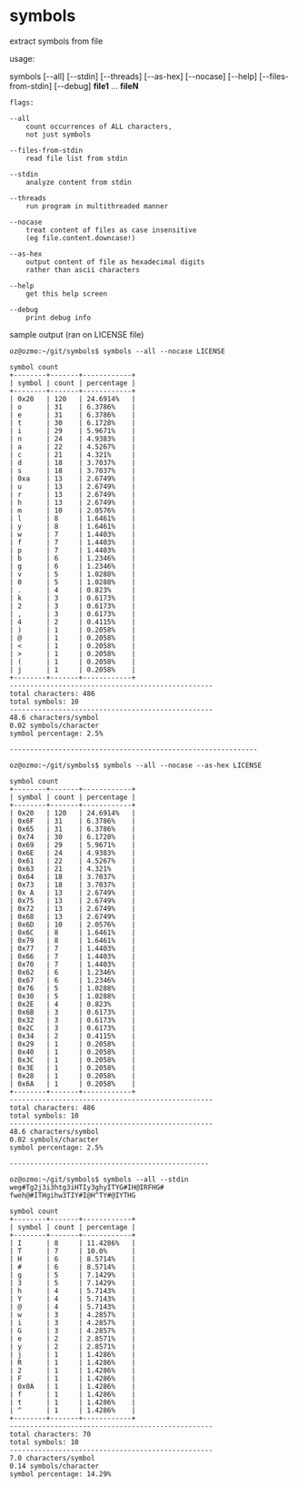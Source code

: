 # symbols
extract symbols from file 

usage:
	
	
symbols [--all] [--stdin] [--threads] [--as-hex] 
	[--nocase] [--help] [--files-from-stdin] [--debug]
	__file1__ ... __fileN__

	flags:

	--all
	    count occurrences of ALL characters,
	    not just symbols

	--files-from-stdin
	    read file list from stdin

	--stdin
	    analyze content from stdin

	--threads
	    run program in multithreaded manner 

	--nocase
	    treat content of files as case insensitive
	    (eg file.content.downcase!)

	--as-hex
	    output content of file as hexadecimal digits
	    rather than ascii characters

	--help
		get this help screen

	--debug
		print debug info


sample output (ran on LICENSE file)
	
	oz@ozmo:~/git/symbols$ symbols --all --nocase LICENSE
	
	symbol count
	+--------+-------+------------+
	| symbol | count | percentage |
	+--------+-------+------------+
	| 0x20   | 120   | 24.6914%   |
	| o      | 31    | 6.3786%    |
	| e      | 31    | 6.3786%    |
	| t      | 30    | 6.1728%    |
	| i      | 29    | 5.9671%    |
	| n      | 24    | 4.9383%    |
	| a      | 22    | 4.5267%    |
	| c      | 21    | 4.321%     |
	| d      | 18    | 3.7037%    |
	| s      | 18    | 3.7037%    |
	| 0xa    | 13    | 2.6749%    |
	| u      | 13    | 2.6749%    |
	| r      | 13    | 2.6749%    |
	| h      | 13    | 2.6749%    |
	| m      | 10    | 2.0576%    |
	| l      | 8     | 1.6461%    |
	| y      | 8     | 1.6461%    |
	| w      | 7     | 1.4403%    |
	| f      | 7     | 1.4403%    |
	| p      | 7     | 1.4403%    |
	| b      | 6     | 1.2346%    |
	| g      | 6     | 1.2346%    |
	| v      | 5     | 1.0288%    |
	| 0      | 5     | 1.0288%    |
	| .      | 4     | 0.823%     |
	| k      | 3     | 0.6173%    |
	| 2      | 3     | 0.6173%    |
	| ,      | 3     | 0.6173%    |
	| 4      | 2     | 0.4115%    |
	| )      | 1     | 0.2058%    |
	| @      | 1     | 0.2058%    |
	| <      | 1     | 0.2058%    |
	| >      | 1     | 0.2058%    |
	| (      | 1     | 0.2058%    |
	| j      | 1     | 0.2058%    |
	+--------+-------+------------+
	--------------------------------------------------
	total characters: 486
	total symbols: 10
	--------------------------------------------------
	48.6 characters/symbol
	0.02 symbols/character
	symbol percentage: 2.5%

	-------------------------------------------------------------

	oz@ozmo:~/git/symbols$ symbols --all --nocase --as-hex LICENSE
	
	symbol count
	+--------+-------+------------+
	| symbol | count | percentage |
	+--------+-------+------------+
	| 0x20   | 120   | 24.6914%   |
	| 0x6F   | 31    | 6.3786%    |
	| 0x65   | 31    | 6.3786%    |
	| 0x74   | 30    | 6.1728%    |
	| 0x69   | 29    | 5.9671%    |
	| 0x6E   | 24    | 4.9383%    |
	| 0x61   | 22    | 4.5267%    |
	| 0x63   | 21    | 4.321%     |
	| 0x64   | 18    | 3.7037%    |
	| 0x73   | 18    | 3.7037%    |
	| 0x A   | 13    | 2.6749%    |
	| 0x75   | 13    | 2.6749%    |
	| 0x72   | 13    | 2.6749%    |
	| 0x68   | 13    | 2.6749%    |
	| 0x6D   | 10    | 2.0576%    |
	| 0x6C   | 8     | 1.6461%    |
	| 0x79   | 8     | 1.6461%    |
	| 0x77   | 7     | 1.4403%    |
	| 0x66   | 7     | 1.4403%    |
	| 0x70   | 7     | 1.4403%    |
	| 0x62   | 6     | 1.2346%    |
	| 0x67   | 6     | 1.2346%    |
	| 0x76   | 5     | 1.0288%    |
	| 0x30   | 5     | 1.0288%    |
	| 0x2E   | 4     | 0.823%     |
	| 0x6B   | 3     | 0.6173%    |
	| 0x32   | 3     | 0.6173%    |
	| 0x2C   | 3     | 0.6173%    |
	| 0x34   | 2     | 0.4115%    |
	| 0x29   | 1     | 0.2058%    |
	| 0x40   | 1     | 0.2058%    |
	| 0x3C   | 1     | 0.2058%    |
	| 0x3E   | 1     | 0.2058%    |
	| 0x28   | 1     | 0.2058%    |
	| 0x6A   | 1     | 0.2058%    |
	+--------+-------+------------+
	--------------------------------------------------
	total characters: 486
	total symbols: 10
	--------------------------------------------------
	48.6 characters/symbol
	0.02 symbols/character
	symbol percentage: 2.5%

	-------------------------------------------------
	
	oz@ozmo:~/git/symbols$ symbols --all --stdin
	weg#Tg2j3i3htg3iHTIy3ghyITYG#IH@IRFHG#
	fweh@#ITHgihw3TIY#I@H^TY#@IYTHG

	symbol count
	+--------+-------+------------+
	| symbol | count | percentage |
	+--------+-------+------------+
	| I      | 8     | 11.4286%   |
	| T      | 7     | 10.0%      |
	| H      | 6     | 8.5714%    |
	| #      | 6     | 8.5714%    |
	| g      | 5     | 7.1429%    |
	| 3      | 5     | 7.1429%    |
	| h      | 4     | 5.7143%    |
	| Y      | 4     | 5.7143%    |
	| @      | 4     | 5.7143%    |
	| w      | 3     | 4.2857%    |
	| i      | 3     | 4.2857%    |
	| G      | 3     | 4.2857%    |
	| e      | 2     | 2.8571%    |
	| y      | 2     | 2.8571%    |
	| j      | 1     | 1.4286%    |
	| R      | 1     | 1.4286%    |
	| 2      | 1     | 1.4286%    |
	| F      | 1     | 1.4286%    |
	| 0x0A   | 1     | 1.4286%    |
	| f      | 1     | 1.4286%    |
	| t      | 1     | 1.4286%    |
	| ^      | 1     | 1.4286%    |
	+--------+-------+------------+
	--------------------------------------------------
	total characters: 70
	total symbols: 10
	--------------------------------------------------
	7.0 characters/symbol
	0.14 symbols/character
	symbol percentage: 14.29%
